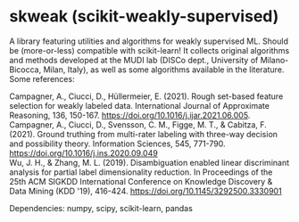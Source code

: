 # skweak (scikit-weakly-supervised)
 A library featuring utilities and algorithms for weakly supervised ML.
 Should be (more-or-less) compatible with scikit-learn!
 It collects original algorithms and methods developed at the MUDI lab (DISCo dept., University of Milano-Bicocca, Milan, Italy),
 as well as some algorithms available in the literature. Some references:

 Campagner, A., Ciucci, D., Hüllermeier, E. (2021). Rough set-based feature selection for weakly labeled data. International Journal of Approximate Reasoning, 136, 150-167. https://doi.org/10.1016/j.ijar.2021.06.005.  
 Campagner, A., Ciucci, D., Svensson, C. M., Figge, M. T., & Cabitza, F. (2021). Ground truthing from multi-rater labeling with three-way decision and possibility theory. Information Sciences, 545, 771-790. https://doi.org/10.1016/j.ins.2020.09.049  
 Wu, J. H., & Zhang, M. L. (2019). Disambiguation enabled linear discriminant analysis for partial label dimensionality reduction. In Proceedings of the 25th ACM SIGKDD International Conference on Knowledge Discovery & Data Mining (KDD '19), 416-424. https://doi.org/10.1145/3292500.3330901


Dependencies:
numpy, scipy, scikit-learn, pandas
